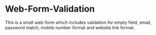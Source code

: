 # Web-Form-Validation
This is a small web-form which includes validation for empty field, email, password match, mobile number format and website link format.
